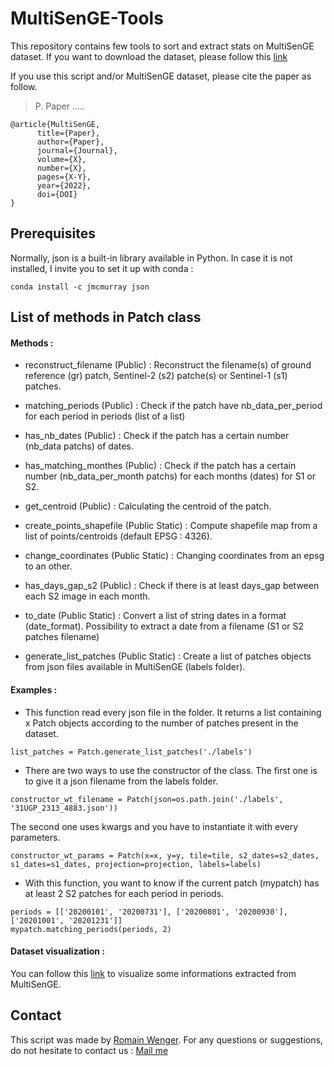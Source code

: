 # MultiSenGE-Tools
This repository contains few tools to sort and extract stats on MultiSenGE dataset. If you want to download the dataset, please follow this [link](https://github.com/r-wenger/MultiSenGE-Tools)

If you use this script and/or MultiSenGE dataset, please cite the paper as follow.

> P. Paper .....

```
@article{MultiSenGE,
      title={Paper}, 
      author={Paper},
      journal={Journal},
      volume={X},
      number={X},
      pages={X-Y},
      year={2022},
      doi={DOI}
}
```

Prerequisites
-----

Normally, json is a built-in library available in Python. In case it is not installed, I invite you to set it up with conda :

```
conda install -c jmcmurray json
```

List of methods in Patch class
-----

#### Methods :

* reconstruct_filename (Public) : Reconstruct the filename(s) of ground reference (gr) patch, Sentinel-2 (s2) patche(s) or Sentinel-1 (s1) patches.

* matching_periods (Public) : Check if the patch have nb_data_per_period for each period in periods (list of a list)

* has_nb_dates (Public) : Check if the patch has a certain number (nb_data patchs) of dates.

* has_matching_monthes (Public) : Check if the patch has a certain number (nb_data_per_month patchs) for each months (dates) for S1 or S2.

* get_centroid (Public) : Calculating the centroid of the patch.

* create_points_shapefile (Public Static) : Compute shapefile map from a list of points/centroids (default EPSG : 4326).

* change_coordinates (Public Static) : Changing coordinates from an epsg to an other.

* has_days_gap_s2 (Public) : Check if there is at least days_gap between each S2 image in each month.

* to_date (Public Static) : Convert a list of string dates in a format (date_format). Possibility to extract a date from a filename (S1 or S2 patches filename)

* generate_list_patches (Public Static) : Create a list of patches objects from json files available in MultiSenGE (labels folder).


#### Examples :

* This function read every json file in the folder. It returns a list containing x Patch objects according to the number of patches present in the dataset.
```
list_patches = Patch.generate_list_patches('./labels')
```

* There are two ways to use the constructor of the class. 
The first one is to give it a json filename from the labels folder.

```
constructor_wt_filename = Patch(json=os.path.join('./labels', '31UGP_2313_4883.json'))
```

The second one uses kwargs and you have to instantiate it with every parameters.

```
constructor_wt_params = Patch(x=x, y=y, tile=tile, s2_dates=s2_dates, s1_dates=s1_dates, projection=projection, labels=labels)
```

* With this function, you want to know if the current patch (mypatch) has at least 2 S2 patches for each period in periods.
```
periods = [['20200101', '20200731'], ['20200801', '20200930'], ['20201001', '20201231']]
mypatch.matching_periods(periods, 2)
```
#### Dataset visualization :

You can follow this [link](http://romainwenger.fr/Sentinel-GE/index.html) to visualize some informations extracted from MultiSenGE.

Contact
-----

This script was made by [Romain Wenger](http://romainwenger.fr/). For any questions or suggestions, do not hesitate to contact us : [Mail me](mailto:romain.wenger@live-cnrs.unistra.fr?subject=[GitHub]%20SEntinel-GE%20Tools)

